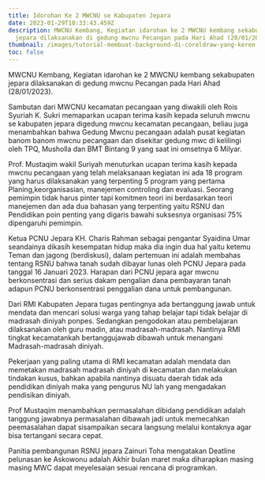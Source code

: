 ```yaml
---
title: Idorohan Ke 2 MWCNU se Kabupaten Jepara
date: 2023-01-29T10:33:43.459Z
description: MWCNU Kembang, Kegiatan idarohan ke 2 MWCNU kembang sekabupaten
  jepara dilaksanakan di gedung mwcnu Pecangan pada Hari Ahad (28/01/2023).
thumbnail: /images/tutorial-membuat-background-di-coreldraw-yang-keren.jpg
toc: false
---
```

MWCNU Kembang, Kegiatan idarohan ke 2 MWCNU kembang sekabupaten jepara dilaksanakan di gedung mwcnu Pecangan pada Hari Ahad (28/01/2023).


Sambutan dari MWCNU kecamatan pecangaan yang diwakili oleh Rois Syuriah K. Sukri memaparkan ucapan terima kasih kepada seluruh mwcnu se kabupaten jepara digedung mwcnu kecamatan pecangaan, beliau juga menambahkan bahwa Gedung Mwcnu pecangaan adalah pusat kegiatan banom banom mwcnu pecangaan dan disekitar gedung mwc di kelilingi oleh TPQ, Musholla dan BMT Bintang 9 yang saat ini omsetnya 6 Milyar.


Prof. Mustaqim wakil Suriyah menuturkan ucapan terima kasih kepada mwcnu pecangaan yang telah melaksanaan kegiatan ini ada 18 program yang harus dilaksanakan yang terpenting 5 program yang pertama Planing,keorganisasian, manejemen controling dan evaluasi. Seorang pemimpin tidak harus pinter tapi komitmen teori ini berdasarkan teori manejemen dan ada dua bahasan yang terpenting yaitu RSNU dan Pendidikan poin penting yang digaris bawahi suksesnya organisasi 75% dipengaruhi pemimpin. 


Ketua PCNU Jepara KH. Charis Rahman sebagai pengantar Syaidina Umar seandainya dikasih kesempatan hidup maka dia ingin dua hal yaitu ketemu Teman dan jagong (berdiskusi), dalam pertemuan ini adalah membahas tentang RSNU bahwa tanah sudah dibayar lunas oleh PCNU Jepara pada tanggal 16 Januari 2023. Harapan dari PCNU jepara agar mwcnu berkonsentrasi dan serius dakam pengalian dana pembayaran tanah adapun PCNU berkonsentrasi penggalian dana untuk pembangunan. 


Dari RMI Kabupaten Jepara tugas pentingnya ada bertanggung jawab untuk mendata dan mencari solusi warga yang tahap belajar tapi tidak belajar di madrasah diniyah ponpes. Sedangkan pengodokan atau pembelajaran dilaksanakan oleh guru madin, atau madrasah-madrasah. Nantinya RMI tingkat kecamatankah bertanggujawab dibawah untuk menangani Madrasah-madrasah diniyah. 


Pekerjaan yang paling utama di RMI kecamatan adalah mendata dan memetakan madrasah madrasah diniyah di kecamatan dan melakukan tindakan kusus, bahkan apabila nantinya disuatu daerah tidak ada pendidikan diniyah maka yang pengurus NU lah yang mengadakan pendisikan diniyah. 


Prof Mustaqim menambahkan permasalahan dibidang pendidikan adalah tanggung jawabnya permasalahan dibawah jadi untuk memecahkan peemasalahan dapat sisampaikan secara langsung melalui kontaknya agar bisa tertangani secara cepat. 


Panitia pembangunan RSNU jepara Zainuri Toha mengatakan Deatline pelunasan ke Askowonu adalah Akhir bulan maret maka diharapkan masing masing MWC dapat meyelesaian sesuai rencana di programkan.